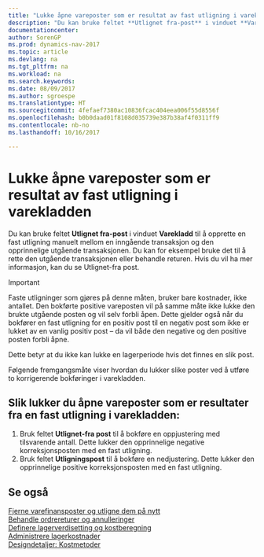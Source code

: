 ```yaml
---
title: "Lukke åpne vareposter som er resultat av fast utligning i varekladden"
description: "Du kan bruke feltet **Utlignet fra-post** i vinduet **Varekladd** til å opprette en fast utligning manuelt mellom en inngående transaksjon og den opprinnelige utgående transaksjonen. Du kan for eksempel bruke det til å rette den utgående transaksjonen eller behandle returen."
documentationcenter: 
author: SorenGP
ms.prod: dynamics-nav-2017
ms.topic: article
ms.devlang: na
ms.tgt_pltfrm: na
ms.workload: na
ms.search.keywords: 
ms.date: 08/09/2017
ms.author: sgroespe
ms.translationtype: HT
ms.sourcegitcommit: 4fefaef7380ac10836fcac404eea006f55d8556f
ms.openlocfilehash: b0b0daad01f8108d035739e387b38af4f0311ff9
ms.contentlocale: nb-no
ms.lasthandoff: 10/16/2017

---
```

# <a name="how-to-close-open-item-ledger-entries-resulting-from-fixed-application-in-the-item-journal"></a>Lukke åpne vareposter som er resultat av fast utligning i varekladden
Du kan bruke feltet **Utlignet fra-post** i vinduet **Varekladd** til å opprette en fast utligning manuelt mellom en inngående transaksjon og den opprinnelige utgående transaksjonen. Du kan for eksempel bruke det til å rette den utgående transaksjonen eller behandle returen. Hvis du vil ha mer informasjon, kan du se Utlignet-fra post.  

> [!IMPORTANT]  
>  Faste utligninger som gjøres på denne måten, bruker bare kostnader, ikke antallet. Den bokførte positive vareposten vil på samme måte ikke lukke den brukte utgående posten og vil selv forbli åpen. Dette gjelder også når du bokfører en fast utligning for en positiv post til en negativ post som ikke er lukket av en vanlig positiv post – da vil både den negative og den positive posten forbli åpne.  
>   
>  Dette betyr at du ikke kan lukke en lagerperiode hvis det finnes en slik post.  

Følgende fremgangsmåte viser hvordan du lukker slike poster ved å utføre to korrigerende bokføringer i varekladden.  

## <a name="to-close-open-item-ledger-entries-that-result-from-a-fixed-application-in-the-item-journal"></a>Slik lukker du åpne vareposter som er resultater fra en fast utligning i varekladden:  

1.  Bruk feltet **Utlignet-fra post** til å bokføre en oppjustering med tilsvarende antall. Dette lukker den opprinnelige negative korreksjonsposten med en fast utligning.  
2.  Bruk feltet **Utligningspost** til å bokføre en nedjustering. Dette lukker den opprinnelige positive korreksjonsposten med en fast utligning.  

## <a name="see-also"></a>Se også  
[ Fjerne varefinansposter og utligne dem på nytt](finance-how-to-remove-and-reapply-item-entries.md)  
 [Behandle ordrereturer og annulleringer](sales-how-process-sales-returns-cancellations.md)   
 [Definere lagerverdisetting og kostberegning](finance-set-up-inventory-valuation-and-costing.md)   
 [Administrere lagerkostnader](finance-manage-inventory-costs.md)   
 [Designdetaljer: Kostmetoder](design-details-costing-methods.md)

